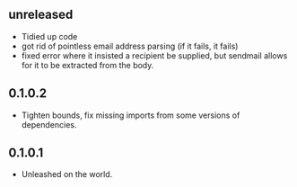 ## unreleased

- Tidied up code
- got rid of pointless email address parsing (if it fails, it fails)
- fixed error where it insisted a recipient be supplied, but sendmail
  allows for it to be extracted from the body.

## 0.1.0.2

* Tighten bounds, fix missing imports from some versions of dependencies.

## 0.1.0.1

* Unleashed on the world.

